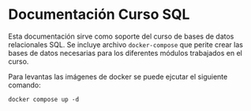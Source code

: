 
# Documentación Curso SQL

Esta documentación sirve como soporte del curso de bases de datos relacionales SQL. Se incluye archivo `docker-compose` que perite crear las bases de datos necesarias para los diferentes módulos trabajados en el curso.

Para levantas las imágenes de docker se puede ejcutar el siguiente comando:

```
docker compose up -d
```